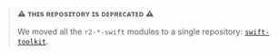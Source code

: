 > **:warning: ᴛʜɪs ʀᴇᴘᴏsɪᴛᴏʀʏ ɪs ᴅᴇᴘʀᴇᴄᴀᴛᴇᴅ :warning:**
>
> We moved all the `r2-*-swift` modules to a single repository: [`swift-toolkit`](https://github.com/readium/swift-toolkit).


